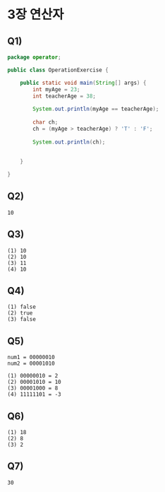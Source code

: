 # 3장 연산자



## Q1)

```java
package operator;

public class OperationExercise {

	public static void main(String[] args) {
		int myAge = 23;
		int teacherAge = 38;
		
		System.out.println(myAge == teacherAge);
		
		char ch;
		ch = (myAge > teacherAge) ? 'T' : 'F';
		
		System.out.println(ch);
		
		
	}

}
```





## Q2)

```
10
```





## Q3)

```
(1) 10
(2) 10
(3) 11
(4) 10
```





## Q4)

```
(1) false
(2) true
(3) false
```



## Q5)

```
num1 = 00000010
num2 = 00001010

(1) 00000010 = 2
(2) 00001010 = 10
(3) 00001000 = 8
(4) 11111101 = -3
```



## Q6)

```
(1) 18
(2) 8
(3) 2
```



## Q7)

```
30
```

